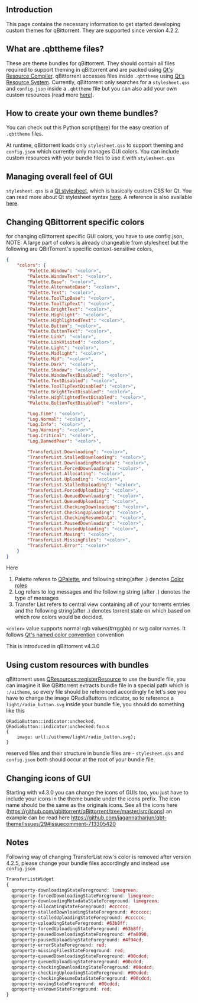 ## Introduction

This page contains the necessary information to get started developing custom themes for qBittorrent. They are supported since version 4.2.2.

## What are .qbttheme files?

These are theme bundles for qBittorrent.
They should contain all files required to support theming in qBittorrent and are packed using [Qt's Resource Compiler](https://doc.qt.io/qt-5/rcc.html).
qBittorrent accesses files inside `.qbttheme` using [Qt's Resource System](https://doc.qt.io/qt-5/resources.html).
Currently, qBittorrent only searches for a `stylesheet.qss` and `config.json` inside a `.qbttheme` file but you can also add your own custom resources (read more [here](https://github.com/qbittorrent/qBittorrent/wiki/Create-custom-themes-for-qBittorrent#using-custom-resources-with-bundles)).

## How to create your own theme bundles?

You can check out this Python script([here](https://github.com/jagannatharjun/qbt-theme/blob/master/Builds/make-resource.py)) for the easy creation of `.qbttheme` files.

At runtime, qBittorrent loads only `stylesheet.qss` to support theming and `config.json` which currently only manages GUI colors. You can include custom resources with your bundle files to use it with `stylesheet.qss`

## Managing overall feel of GUI
`stylesheet.qss` is a [Qt stylesheet](https://doc.qt.io/qt-5/stylesheet.html), which is basically custom CSS for Qt.
You can read more about Qt stylesheet syntax [here](https://doc.qt.io/Qt-5/stylesheet-syntax.html). A reference is also available [here](https://doc.qt.io/qt-5/stylesheet.html).

## Changing QBittorrent specific colors
for changing qBittorrent specific GUI colors, you have to use config.json, NOTE: A large part of colors is already changeable from stylesheet but the following are QBitTorrent's specific context-sensitive colors,

```json
{
    "colors": {
        "Palette.Window": "<color>",
        "Palette.WindowText": "<color>",
        "Palette.Base": "<color>",
        "Palette.AlternateBase": "<color>",
        "Palette.Text": "<color>",
        "Palette.ToolTipBase": "<color>",
        "Palette.ToolTipText": "<color>",
        "Palette.BrightText": "<color>",
        "Palette.Highlight": "<color>",
        "Palette.HighlightedText": "<color>",
        "Palette.Button": "<color>",
        "Palette.ButtonText": "<color>",
        "Palette.Link": "<color>",
        "Palette.LinkVisited": "<color>",
        "Palette.Light": "<color>",
        "Palette.Midlight": "<color>",
        "Palette.Mid": "<color>",
        "Palette.Dark": "<color>",
        "Palette.Shadow": "<color>",
        "Palette.WindowTextDisabled": "<color>",
        "Palette.TextDisabled": "<color>",
        "Palette.ToolTipTextDisabled": "<color>",
        "Palette.BrightTextDisabled": "<color>",
        "Palette.HighlightedTextDisabled": "<color>",
        "Palette.ButtonTextDisabled": "<color>",

        "Log.Time": "<color>",
        "Log.Normal": "<color>",
        "Log.Info": "<color>",
        "Log.Warning": "<color>",
        "Log.Critical": "<color>",
        "Log.BannedPeer": "<color>",

        "TransferList.Downloading": "<color>",
        "TransferList.StalledDownloading": "<color>",
        "TransferList.DownloadingMetadata": "<color>",
        "TransferList.ForcedDownloading": "<color>",
        "TransferList.Allocating": "<color>",
        "TransferList.Uploading": "<color>",
        "TransferList.StalledUploading": "<color>",
        "TransferList.ForcedUploading": "<color>",
        "TransferList.QueuedDownloading": "<color>",
        "TransferList.QueuedUploading": "<color>",
        "TransferList.CheckingDownloading": "<color>",
        "TransferList.CheckingUploading": "<color>",
        "TransferList.CheckingResumeData": "<color>",
        "TransferList.PausedDownloading": "<color>",
        "TransferList.PausedUploading": "<color>",
        "TransferList.Moving": "<color>",
        "TransferList.MissingFiles": "<color>",
        "TransferList.Error": "<color>"
    }
}
```
Here
1. Palette referes to [QPalette](https://doc.qt.io/qt-5/qpalette.html), and following string(after .) denotes [Color roles](https://doc.qt.io/qt-5/qpalette.html#ColorRole-enum)
2. Log refers to log messages and the following string (after .) denotes the type of messages
3. Transfer List refers to central view containing all of your torrents entries and the following string(after .) denotes torrent state on which based on which row colors would be decided.

`<color>` value supports normal rgb values(#rrggbb) or svg color names. It follows [Qt's named color convention](https://doc.qt.io/qt-5/qcolor.html#setNamedColor) convention

This is introduced in qBittorrent v4.3.0

## Using custom resources with bundles
qBittorrent uses [QResources::registerResource](https://doc.qt.io/qt-5/qresource.html#registerResource) to use the bundle file, you can imagine it like QBittorrent extracts bundle file in a special path which is `:/uitheme`, so every file should be referenced accordingly f.e let's see you have to change the image QRadiaButtons indicator, so to reference a `light/radio_button.svg` inside your bundle file, you should do something like this
```
QRadioButton::indicator:unchecked,
QRadioButton::indicator:unchecked:focus
{
    image: url(:/uitheme/light/radio_button.svg);
}
```

reserved files and their structure in bundle files are - `stylesheet.qss` and `config.json` both should occur at the root of your bundle file.

## Changing icons of GUI

Starting with v4.3.0 you can change the icons of GUIs too, you just have to include your icons in the theme bundle under the icons prefix. The icon name should be the same as the originals icons. See all the icons here (https://github.com/qbittorrent/qBittorrent/tree/master/src/icons)
an example can be read here https://github.com/jagannatharjun/qbt-theme/issues/29#issuecomment-713305420

## Notes

Following way of changing TransferList row's color is removed after version 4.2.5, please change your bundle files accordingly and instead use `config.json`

```css
TransferListWidget
{
  qproperty-downloadingStateForeground: limegreen;
  qproperty-forcedDownloadingStateForeground: limegreen;
  qproperty-downloadingMetadataStateForeground: limegreen;
  qproperty-allocatingStateForeground: #cccccc;
  qproperty-stalledDownloadingStateForeground: #cccccc;
  qproperty-stalledUploadingStateForeground: #cccccc;
  qproperty-uploadingStateForeground: #63b8ff;
  qproperty-forcedUploadingStateForeground: #63b8ff;
  qproperty-pausedDownloadingStateForeground: #fa8090;
  qproperty-pausedUploadingStateForeground: #4f94cd;
  qproperty-errorStateForeground: red;
  qproperty-missingFilesStateForeground: red;
  qproperty-queuedDownloadingStateForeground: #00cdcd;
  qproperty-queuedUploadingStateForeground: #00cdcd;
  qproperty-checkingDownloadingStateForeground: #00cdcd;
  qproperty-checkingUploadingStateForeground: #00cdcd;
  qproperty-checkingResumeDataStateForeground: #00cdcd;
  qproperty-movingStateForeground: #00cdcd;
  qproperty-unknownStateForeground: red;
}
```
